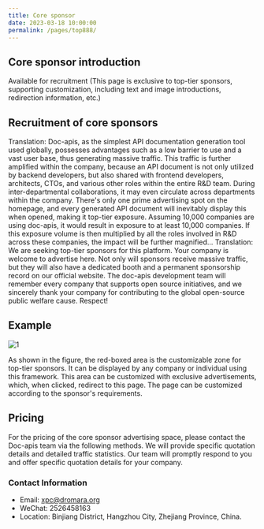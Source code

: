 ```yaml
---
title: Core sponsor
date: 2023-03-18 10:00:00
permalink: /pages/top888/
---
```


## Core sponsor introduction

Available for recruitment (This page is exclusive to top-tier sponsors, supporting customization, including text and image introductions, redirection information, etc.)

## Recruitment of core sponsors

Translation: Doc-apis, as the simplest API documentation generation tool used globally, possesses advantages such as a low barrier to use and a vast user base, thus generating massive traffic. This traffic is further amplified within the company, because an API document is not only utilized by backend developers, but also shared with frontend developers, architects, CTOs, and various other roles within the entire R&D team. During inter-departmental collaborations, it may even circulate across departments within the company. There's only one prime advertising spot on the homepage, and every generated API document will inevitably display this when opened, making it top-tier exposure. Assuming 10,000 companies are using doc-apis, it would result in exposure to at least 10,000 companies. If this exposure volume is then multiplied by all the roles involved in R&D across these companies, the impact will be further magnified...
Translation: We are seeking top-tier sponsors for this platform. Your company is welcome to advertise here. Not only will sponsors receive massive traffic, but they will also have a dedicated booth and a permanent sponsorship record on our official website. The doc-apis development team will remember every company that supports open source initiatives, and we sincerely thank your company for contributing to the global open-source public welfare cause. Respect!
## Example

![1](https://iknow.hs.net/2093a4f8-c424-4cc7-b37c-652572ae4146.png)

As shown in the figure, the red-boxed area is the customizable zone for top-tier sponsors. It can be displayed by any company or individual using this framework. This area can be customized with exclusive advertisements, which, when clicked, redirect to this page. The page can be customized according to the sponsor's requirements.

## Pricing

For the pricing of the core sponsor advertising space, please contact the Doc-apis team via the following methods. We will provide specific quotation details and detailed traffic statistics. Our team will promptly respond to you and offer specific quotation details for your company.

### Contact Information

- Email: xpc@dromara.org
- WeChat: 2526458163
- Location: Binjiang District, Hangzhou City, Zhejiang Province, China.